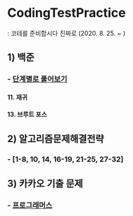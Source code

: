 # CodingTestPractice
: 코테를 준비합시다 진짜로 (2020. 8. 25. ~ )

## 1) 백준

### - [단계별로 풀어보기](https://www.acmicpc.net/step)

#### 11. 재귀

#### 13. 브루트 포스

## 2) 알고리즘문제해결전략

### - [1-8, 10, 14, 16-19, 21-25, 27-32]



## 3) 카카오 기출 문제

### - [프로그래머스](https://programmers.co.kr/learn/challenges?tab=all_challenges)

